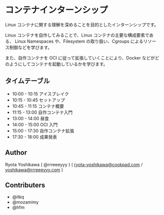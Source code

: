 # コンテナインターンシップ

Linux コンテナに関する理解を深めることを目的としたインターンシップです。

Linux コンテナを自作してみることで、Linux コンテナの主要な構成要素である、
Linux Namespaces や、Filesystem の取り扱い、Cgroups によるリソース制御などを学びます。

また、自作コンテナを OCI に従って拡張していくことにより、Docker などがどのようにしてコンテナを起動しているかを学びます。

## タイムテーブル

- 10:00 - 10:15 アイスブレイク
- 10:15 - 10:45 セットアップ
- 10:45 - 11:15 コンテナ概要
- 11:15 - 13:00 自作コンテナ入門
- 13:00 - 14:00 昼食
- 14:00 - 15:00 OCI 入門
- 15:00 - 17:30 自作コンテナ拡張
- 17:30 - 18:00 成果発表

## Author

Ryota Yoshikawa ( @rrreeeyyy ) ( <ryota-yoshikawa@cookpad.com> / <yoshikawa@rrreeeyyy.com> )

## Contributers

- @itkq
- @mozamimy
- @hfm